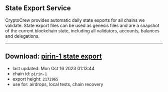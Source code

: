 ## State Export Service
CryptoCrew provides automatic daily state exports for all chains we validate. State export files can be used as genesis files and are a snapshot of the current blockchain state, including all validators, accounts, balances and delegations.

---
**Download: [pirin-1 state export](https://dl.ccvalidators.com/SERVICE/nolus/pirin-1_export_2172965.json)**
---

- last updated: Mon Oct 16 2023 01:13:44
- chain id: `pirin-1`
- export height: `2172965`
- use for: airdrops, local tests, chain recovery
